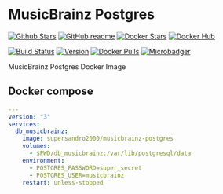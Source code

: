 # MusicBrainz Postgres

[![Github Stars](https://img.shields.io/github/stars/supersandro2000/docker-images.svg?maxAge=43200&label=Github%20Stars)](https://github.com/SuperSandro2000/docker-images)
[![GitHub readme](https://img.shields.io/badge/GitHub-readme-blue.svg)](https://github.com/SuperSandro2000/docker-images/blob/master/musicbrainz-postgres/README.md)
[![Docker Stars](https://img.shields.io/docker/stars/supersandro2000/musicbrainz-postgres.svg?label=Docker%20Stars&maxAge=43200)](https://hub.docker.com/r/supersandro2000/musicbrainz-postgres/)
[![Docker Hub](https://img.shields.io/badge/Docker-hub-blue.svg)](https://hub.docker.com/r/supersandro2000/musicbrainz-postgres/)

[![Build Status](https://img.shields.io/travis/SuperSandro2000/docker-images.svg?maxAge=43200)](https://travis-ci.org/SuperSandro2000/docker-images)
[![Version](https://img.shields.io/docker/v/supersandro2000/musicbrainz-postgres.svg?label=Version&sort=date&maxAge=43200)](https://hub.docker.com/r/supersandro2000/musicbrainz-postgres/)
[![Docker Pulls](https://img.shields.io/docker/pulls/supersandro2000/musicbrainz-postgres.svg?label=Docker%20Pulls&maxAge=43200)](https://hub.docker.com/r/supersandro2000/musicbrainz-postgres/)
[![Microbadger](https://images.microbadger.com/badges/image/supersandro2000/musicbrainz-postgres.svg)](https://microbadger.com/images/supersandro2000/musicbrainz-postgres)

MusicBrainz Postgres Docker Image

## Docker compose

````yaml
---
version: "3"
services:
  db_musicbrainz:
    image: supersandro2000/musicbrainz-postgres
    volumes:
      - $PWD/db_musicbrainz:/var/lib/postgresql/data
    environment:
      - POSTGRES_PASSWORD=super_secret
      - POSTGRES_USER=musicbrainz
    restart: unless-stopped
````
